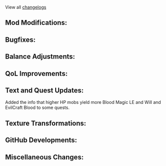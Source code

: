 
View all [changelogs](https://github.com/Divine-Journey-2/Divine-Journey-2/tree/main/changelog)

## Mod Modifications:



## Bugfixes:



## Balance Adjustments:



## QoL Improvements:



## Text and Quest Updates:

Added the info that higher HP mobs yield more Blood Magic LE and Will and EvilCraft Blood to some quests.

## Texture Transformations:



## GitHub Developments:



## Miscellaneous Changes:
